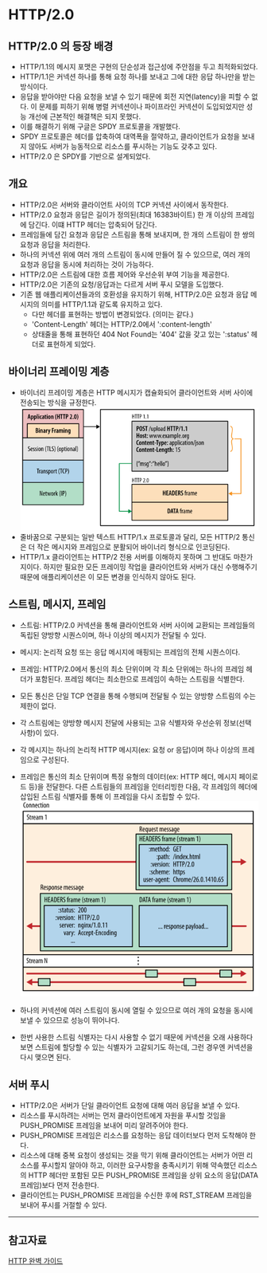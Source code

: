 # HTTP/2.0
## HTTP/2.0 의 등장 배경
* HTTP/1.1의 메시지 포맷은 구현의 단순성과 접근성에 주안점을 두고 최적화되었다.
* HTTP/1.1은 커넥션 하나를 통해 요청 하나를 보내고 그에 대한 응답 하나만을 받는 방식이다.
* 응답을 받아야만 다음 요청을 보낼 수 있기 때문에 회전 지연(latency)을 피할 수 없다. 이 문제를 피하기 위해 병렬 커넥션이나 파이프라인 커넥션이 도입되었지만 성능 개선에 근본적인 해결책은 되지 못했다.
* 이를 해결하기 위해 구글은 SPDY 프로토콜을 개발했다.
* SPDY 프로토콜은 헤더를 압축하여 대역폭을 절약하고, 클라이언트가 요청을 보내지 않아도 서버가 능동적으로 리소스를 푸시하는 기능도 갖추고 있다.
* HTTP/2.0 은 SPDY를 기반으로 설계되었다.

## 개요
* HTTP/2.0은 서버와 클라이언트 사이의 TCP 커넥션 사이에서 동작한다.
* HTTP/2.0 요청과 응답은 길이가 정의된(최대 16383바이트) 한 개 이상의 프레임에 담긴다. 이떄 HTTP 헤더는 압축되어 담긴다.
* 프레임들에 담긴 요청과 응답은 스트림을 통해 보내지며, 한 개의 스트림이 한 쌍의 요청과 응답을 처리한다.
* 하나의 커넥션 위에 여러 개의 스트림이 동시에 만들어 질 수 있으므로, 여러 개의 요청과 응답을 동시에 처리하는 것이 가능하다.
* HTTP/2.0은 스트림에 대한 흐름 제어와 우선순위 부여 기능을 제공한다.
* HTTP/2.0은 기존의 요청/응답과는 다르게 서버 푸시 모델을 도입했다.
* 기존 웹 애플리케이션들과의 호환성을 유지하기 위해, HTTP/2.0은 요청과 응답 메시지의 의미를 HTTP/1.1과 같도록 유지하고 있다.
  * 다만 헤더를 표현하는 방법이 변경되었다. (의미는 같다.)
  * 'Content-Length' 헤더는 HTTP/2.0에서 ':content-length'
  * 상태줄을 통해 표현하던 404 Not Found는 '404' 값을 갖고 있는 ':status' 헤더로 표현하게 되었다.

## 바이너리 프레이밍 계층
* 바이너리 프레이밍 계층은 HTTP 메시지가 캡슐화되어 클라이언트와 서버 사이에 전송되는 방식을 규정한다.
![바이너리 프레이밍 계층](./images/binary_framing_layer01.svg)
* 줄바꿈으로 구분되는 일반 텍스트 HTTP/1.x 프로토콜과 달리, 모든 HTTP/2 통신은 더 작은 메시지와 프레임으로 분활되어 바이너리 형식으로 인코딩된다.
* HTTP/1.x 클라이언트는 HTTP/2 전용 서버를 이해하지 못하며 그 반대도 마찬가지이다. 하지만 필요한 모든 프레이밍 작업을 클라이언트와 서버가 대신 수행해주기 때문에 애플리케이션은 이 모든 변경을 인식하지 않아도 된다.

## 스트림, 메시지, 프레임
* 스트림: HTTP/2.0 커넥션을 통해 클라이언트와 서버 사이에 교환되는 프레임들의 독립된 양방향 시퀀스이며, 하나 이상의 메시지가 전달될 수 있다.
* 메시지: 논리적 요청 또는 응답 메시지에 매핑되는 프레임의 전체 시퀀스이다.
* 프레임: HTTP/2.0에서 통신의 최소 단위이며 각 최소 단위에는 하나의 프레임 헤더가 포함된다. 프레임 헤더는 최소한으로 프레임이 속하는 스트림을 식별한다.
* 모든 통신은 단일 TCP 연결을 통해 수행되며 전달될 수 있는 양방향 스트림의 수는 제한이 없다.
* 각 스트림에는 양방향 메시지 전달에 사용되는 고유 식별자와 우선순위 정보(선택 사항)이 있다.
* 각 메시지는 하나의 논리적 HTTP 메시지(ex: 요청 or 응답)이며 하나 이상의 프레임으로 구성된다.
* 프레임은 통신의 최소 단위이며 특정 유형의 데이터(ex: HTTP 헤더, 메시지 페이로드 등)을 전달한다. 다른 스트림들의 프레임을 인터리빙한 다음, 각 프레임의 헤더에 삽입된 스트림 식별자를 통해 이 프레임을 다시 조립할 수 있다.
![스트림](./images/streams_messages_frames01.svg)

* 하나의 커넥션에 여러 스트림이 동시에 열릴 수 있으므로 여러 개의 요청을 동시에 보낼 수 있으므로 성능이 뛰어나다.
* 한번 사용한 스트림 식별자는 다시 사용할 수 없기 때문에 커넥션을 오래 사용하다보면 스트림에 할당할 수 있는 식별자가 고갈되기도 하는데, 그런 경우엔 커넥션을 다시 맺으면 된다.

## 서버 푸시
* HTTP/2.0은 서버가 단일 클라이언트 요청에 대해 여러 응답을 보낼 수 있다.
* 리소스를 푸시하려는 서버는 먼저 클라이언트에게 자원을 푸시할 것임을 PUSH_PROMISE 프레임을 보내어 미리 알려주어야 한다.
* PUSH_PROMISE 프레임은 리소스를 요청하는 응답 데이터보다 먼저 도착해야 한다.
* 리소스에 대해 중복 요청이 생성되는 것을 막기 위해 클라이언트는 서버가 어떤 리소스를 푸시할지 알아야 하고, 이러한 요구사항을 충족시키기 위해 약속했던 리소스의 HTTP 헤더만 포함된 모든 PUSH_PROMISE 프레임을 상위 요소의 응답(DATA 프레임)보다 먼저 전송한다.
* 클라이언트는 PUSH_PROMISE 프레임을 수신한 후에 RST_STREAM 프레임을 보내어 푸시를 거절할 수 있다.

---

## 참고자료

[HTTP 완벽 가이드](http://www.kyobobook.co.kr/product/detailViewKor.laf?ejkGb=KOR&mallGb=KOR&barcode=9788966261208&orderClick=LEA&Kc=)
